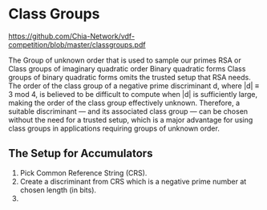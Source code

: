 # Class Groups


https://github.com/Chia-Network/vdf-competition/blob/master/classgroups.pdf

The Group of unknown order that is used to sample our primes
RSA or Class groups of imaginary quadratic order
Binary quadratic forms 
Class groups of binary quadratic forms omits the trusted setup that RSA needs.
The order of the class group of a negative prime discriminant d, where |d| ≡ 3 mod 4, 
is believed to be difficult to compute when |d| is sufficiently large, making the order 
of the class group effectively unknown. Therefore, a suitable discriminant — and its associated 
class group — can be chosen without the need for a trusted setup, which is a major advantage for 
using class groups in applications requiring groups of unknown order.

## The Setup for Accumulators

1. Pick Common Reference String (CRS).
2. Create a discriminant from CRS which is a negative prime number at chosen length (in bits).
3. 